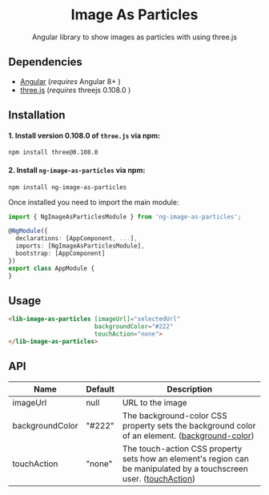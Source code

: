 <h1 align="center">Image As Particles</h1>
<p align="center">Angular library to show images as particles with using three.js</p>

## Dependencies
* [Angular](https://angular.io) (*requires* Angular 8+ )
* [three.js](https://threejs.org) (*requires* threejs 0.108.0 )

## Installation
#### 1. Install version 0.108.0 of `three.js` via npm:
```
npm install three@0.108.0
```

#### 2. Install `ng-image-as-particles` via npm:
```
npm install ng-image-as-particles
```
Once installed you need to import the main module:
```typescript
import { NgImageAsParticlesModule } from 'ng-image-as-particles';

@NgModule({
  declarations: [AppComponent, ...],
  imports: [NgImageAsParticlesModule],  
  bootstrap: [AppComponent]
})
export class AppModule {
}
```


## Usage
```html
<lib-image-as-particles [imageUrl]="selectedUrl" 
                        backgroundColor="#222" 
                        touchAction="none">
</lib-image-as-particles>
```

## API
| Name  | Default | Description |
| ----- | ------- | ----------- |
| imageUrl | null | URL to the image |
| backgroundColor | "#222" | The background-color CSS property sets the background color of an element. ([background-color](https://developer.mozilla.org/en-US/docs/Web/CSS/background-color)) |
| touchAction | "none" | The touch-action CSS property sets how an element's region can be manipulated by a touchscreen user. ([touchAction](https://developer.mozilla.org/en-US/docs/Web/CSS/touch-action)) |
